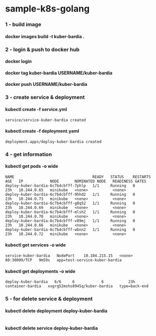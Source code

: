 # sample-k8s-golang

### 1 - build image
#### docker images build -t kuber-bardia .

### 2 - login & push to docker hub
#### docker login
#### docker tag kuber-bardia USERNAME/kuber-bardia
#### docker push USERNAME/kuber-bardia

### 3 - create service & deployment
#### kubectl create -f service.yml
```
service/service-kuber-bardia created
```
#### kubectl create -f deployment.yaml
``` 
deployment.apps/deploy-kuber-bardia created
```
### 4 - get information
#### kubectl get pods -o wide
```
NAME                                   READY   STATUS    RESTARTS   AGE   IP            NODE       NOMINATED NODE   READINESS GATES
deploy-kuber-bardia-6c7b4cbfff-7phlp   1/1     Running   0          23h   10.244.0.65   minikube   <none>           <none>
deploy-kuber-bardia-6c7b4cbfff-9hhd2   1/1     Running   0          23h   10.244.0.73   minikube   <none>           <none>
deploy-kuber-bardia-6c7b4cbfff-g8q52   1/1     Running   0          23h   10.244.0.69   minikube   <none>           <none>
deploy-kuber-bardia-6c7b4cbfff-mlsh2   1/1     Running   0          23h   10.244.0.70   minikube   <none>           <none>
deploy-kuber-bardia-6c7b4cbfff-v89mj   1/1     Running   0          23h   10.244.0.66   minikube   <none>           <none>
deploy-kuber-bardia-6c7b4cbfff-wbnn2   1/1     Running   0          23h   10.244.0.72   minikube   <none>           <none>

```
#### kubectl get services -o wide
```
service-kuber-bardia   NodePort    10.104.215.15   <none>        80:30009/TCP   9m59s   app=test-service-kuber-bardia
```
#### kubectl get deployments -o wide
```
deploy-kuber-bardia   6/6     6            6           23h   container-bardia   xxgrg52mshs8945q/kuber-bardia   type=back-end
```

### 5 - for delete service & deployment
#### kubectl delete deployment deploy-kuber-bardia
``` 

```
#### kubectl delete service deploy-kuber-bardia
``` 

```